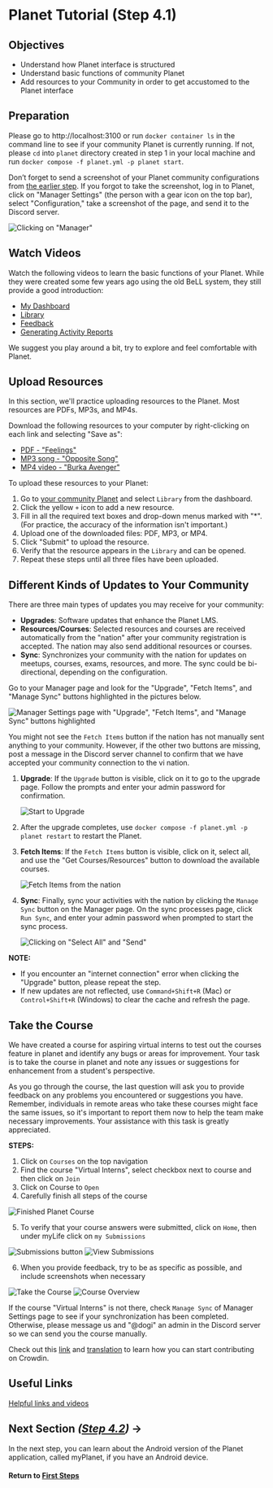 ﻿# Planet Tutorial (Step 4.1)

## Objectives

- Understand how Planet interface is structured
- Understand basic functions of community Planet
- Add resources to your Community in order to get accustomed to the Planet interface

## Preparation
Please go to http://localhost:3100 or run `docker container ls` in the command line to see if your community Planet is currently running. If not, please `cd` into `planet` directory created in step 1 in your local machine and run `docker compose -f planet.yml -p planet start`.

Don’t forget to send a screenshot of your Planet community configurations from [the earlier step](vi-planet-configurations.md). If you forgot to take the screenshot, log in to Planet, click on "Manager Settings" (the person with a gear icon on the top bar), select "Configuration," take a screenshot of the page, and send it to the Discord server.

![Clicking on "Manager"](images/edit-vi-nation-manager.png "Dashboard in your localhost")

## Watch Videos

Watch the following videos to learn the basic functions of your Planet. While they were created some few years ago using the old BeLL system, they still provide a good introduction:

- [My Dashboard](movies/vi-mydashboard.mp4)
- [Library](movies/vi-library.mp4)
- [Feedback](movies/vi-feedback.mp4)
- [Generating Activity Reports](movies/vi-generatingactivityreports.mp4)

We suggest you play around a bit, try to explore and feel comfortable with Planet.

## Upload Resources

In this section, we'll practice uploading resources to the Planet. Most resources are PDFs, MP3s, and MP4s.

Download the following resources to your computer by right-clicking on each link and selecting "Save as":

- [PDF - "Feelings"](pdf/vi-feelings.pdf)
- [MP3 song - "Opposite Song"](music/vi-oppositesong.mp3)
- [MP4 video - "Burka Avenger"](movies/vi-burkaavenger.mp4)

To upload these resources to your Planet:

1. Go to [your community Planet](http://localhost:3100) and select `Library` from the dashboard.
2. Click the yellow `+` icon to add a new resource.
3. Fill in all the required text boxes and drop-down menus marked with "\*". (For practice, the accuracy of the information isn't important.)
4. Upload one of the downloaded files: PDF, MP3, or MP4.
5. Click "Submit" to upload the resource.
6. Verify that the resource appears in the `Library` and can be opened.
7. Repeat these steps until all three files have been uploaded.

## Different Kinds of Updates to Your Community

There are three main types of updates you may receive for your community:

- **Upgrades**: Software updates that enhance the Planet LMS.
- **Resources/Courses**: Selected resources and courses are received automatically from the "nation" after your community registration is accepted. The nation may also send additional resources or courses.
- **Sync**: Synchronizes your community with the nation for updates on meetups, courses, exams, resources, and more. The sync could be bi-directional, depending on the configuration.

Go to your Manager page and look for the "Upgrade", "Fetch Items", and "Manage Sync" buttons highlighted in the pictures below.

![Manager Settings page with "Upgrade", "Fetch Items", and "Manage Sync" buttons highlighted](images/vi-planet-upgrade.png "Manager Settings Dashboard on planet")

You might not see the `Fetch Items` button if the nation has not manually sent anything to your community. However, if the other two buttons are missing, post a message in the Discord server channel to confirm that we have accepted your community connection to the vi nation.

1. **Upgrade**: If the `Upgrade` button is visible, click on it to go to the upgrade page. Follow the prompts and enter your admin password for confirmation.

   ![Start to Upgrade](images/vi-start-upgrade.png "Start Upgrade")

2. After the upgrade completes, use `docker compose -f planet.yml -p planet restart` to restart the Planet.

3. **Fetch Items**: If the `Fetch Items` button is visible, click on it, select all, and use the "Get Courses/Resources" button to download the available courses.

   ![Fetch Items from the nation](images/vi-planet-fetch-items.png "Fetch Items from the nation")

4. **Sync**: Finally, sync your activities with the nation by clicking the `Manage Sync` button on the Manager page. On the sync processes page, click `Run Sync`, and enter your admin password when prompted to start the sync process.

   ![Clicking on "Select All" and "Send"](images/vi-nation-sync-send.png "Community Manage Page in your localhost")

**NOTE:**
- If you encounter an "internet connection" error when clicking the "Upgrade" button, please repeat the step.
- If new updates are not reflected, use `Command+Shift+R` (Mac) or `Control+Shift+R` (Windows) to clear the cache and refresh the page.

## Take the Course

We have created a course for aspiring virtual interns to test out the courses feature in planet and identify any bugs or areas for improvement. Your task is to take the course in planet and note any issues or suggestions for enhancement from a student's perspective.

As you go through the course, the last question will ask you to provide feedback on any problems you encountered or suggestions you have. Remember, individuals in remote areas who take these courses might face the same issues, so it's important to report them now to help the team make necessary improvements. Your assistance with this task is greatly appreciated.

**STEPS:**

1. Click on `Courses` on the top navigation
2. Find the course "Virtual Interns", select checkbox next to course and then click on `Join`
3. Click on Course to `Open`
4. Carefully finish all steps of the course

  ![Finished Planet Course](images/vi-planet-course.jpg)

5. To verify that your course answers were submitted, click on `Home`, then under myLife click on `my Submissions`

  ![Submissions button](images/vi-planet-submissions-button.png)
  ![View Submissions](images/vi-planet-submissions.png)

6. When you provide feedback, try to be as specific as possible, and include screenshots when necessary

  ![Take the Course](images/vi-take-the-course.png)
  ![Course Overview](images/vi-course-view.png)

If the course "Virtual Interns" is not there, check `Manage Sync` of Manager Settings page to see if your synchronization has been completed. Otherwise, please message us and "@dogi" an admin in the Discord server so we can send you the course manually.

Check out this [link](https://crowdin.com/page/tour#tab_translators) and [translation](https://open-learning-exchange.github.io/#!pages/translators/la-introduction.md) to learn how you can start contributing on Crowdin.   

## Useful Links

[Helpful links and videos](vi-faq.md#Helpful_Links)

## Next Section _([Step 4.2](vi-myplanet.md))_ **→**

In the next step, you can learn about the Android version of the Planet application, called myPlanet, if you have an Android device.

#### Return to [First Steps](vi-first-steps.md#Step_4_-_Planet_and_myPlanet_Tutorial)
